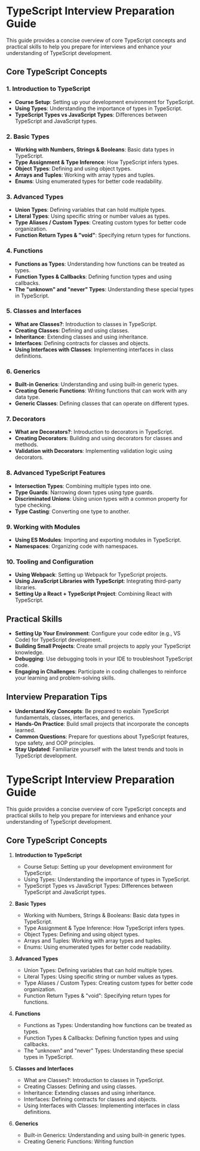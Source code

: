 # TypeScript Interview Preparation Guide

This guide provides a concise overview of core TypeScript concepts and practical skills to help you prepare for interviews and enhance your understanding of TypeScript development.

## Core TypeScript Concepts

### 1. Introduction to TypeScript
- **Course Setup**: Setting up your development environment for TypeScript.
- **Using Types**: Understanding the importance of types in TypeScript.
- **TypeScript Types vs JavaScript Types**: Differences between TypeScript and JavaScript types.

### 2. Basic Types
- **Working with Numbers, Strings & Booleans**: Basic data types in TypeScript.
- **Type Assignment & Type Inference**: How TypeScript infers types.
- **Object Types**: Defining and using object types.
- **Arrays and Tuples**: Working with array types and tuples.
- **Enums**: Using enumerated types for better code readability.

### 3. Advanced Types
- **Union Types**: Defining variables that can hold multiple types.
- **Literal Types**: Using specific string or number values as types.
- **Type Aliases / Custom Types**: Creating custom types for better code organization.
- **Function Return Types & "void"**: Specifying return types for functions.

### 4. Functions
- **Functions as Types**: Understanding how functions can be treated as types.
- **Function Types & Callbacks**: Defining function types and using callbacks.
- **The "unknown" and "never" Types**: Understanding these special types in TypeScript.

### 5. Classes and Interfaces
- **What are Classes?**: Introduction to classes in TypeScript.
- **Creating Classes**: Defining and using classes.
- **Inheritance**: Extending classes and using inheritance.
- **Interfaces**: Defining contracts for classes and objects.
- **Using Interfaces with Classes**: Implementing interfaces in class definitions.

### 6. Generics
- **Built-in Generics**: Understanding and using built-in generic types.
- **Creating Generic Functions**: Writing functions that can work with any data type.
- **Generic Classes**: Defining classes that can operate on different types.

### 7. Decorators
- **What are Decorators?**: Introduction to decorators in TypeScript.
- **Creating Decorators**: Building and using decorators for classes and methods.
- **Validation with Decorators**: Implementing validation logic using decorators.

### 8. Advanced TypeScript Features
- **Intersection Types**: Combining multiple types into one.
- **Type Guards**: Narrowing down types using type guards.
- **Discriminated Unions**: Using union types with a common property for type checking.
- **Type Casting**: Converting one type to another.

### 9. Working with Modules
- **Using ES Modules**: Importing and exporting modules in TypeScript.
- **Namespaces**: Organizing code with namespaces.

### 10. Tooling and Configuration
- **Using Webpack**: Setting up Webpack for TypeScript projects.
- **Using JavaScript Libraries with TypeScript**: Integrating third-party libraries.
- **Setting Up a React + TypeScript Project**: Combining React with TypeScript.

## Practical Skills
- **Setting Up Your Environment**: Configure your code editor (e.g., VS Code) for TypeScript development.
- **Building Small Projects**: Create small projects to apply your TypeScript knowledge.
- **Debugging**: Use debugging tools in your IDE to troubleshoot TypeScript code.
- **Engaging in Challenges**: Participate in coding challenges to reinforce your learning and problem-solving skills.

## Interview Preparation Tips
- **Understand Key Concepts**: Be prepared to explain TypeScript fundamentals, classes, interfaces, and generics.
- **Hands-On Practice**: Build small projects that incorporate the concepts learned.
- **Common Questions**: Prepare for questions about TypeScript features, type safety, and OOP principles.
- **Stay Updated**: Familiarize yourself with the latest trends and tools in TypeScript development.

# TypeScript Interview Preparation Guide

This guide provides a concise overview of core TypeScript concepts and practical skills to help you prepare for interviews and enhance your understanding of TypeScript development.

## Core TypeScript Concepts

1. **Introduction to TypeScript**
   - Course Setup: Setting up your development environment for TypeScript.
   - Using Types: Understanding the importance of types in TypeScript.
   - TypeScript Types vs JavaScript Types: Differences between TypeScript and JavaScript types.

2. **Basic Types**
   - Working with Numbers, Strings & Booleans: Basic data types in TypeScript.
   - Type Assignment & Type Inference: How TypeScript infers types.
   - Object Types: Defining and using object types.
   - Arrays and Tuples: Working with array types and tuples.
   - Enums: Using enumerated types for better code readability.

3. **Advanced Types**
   - Union Types: Defining variables that can hold multiple types.
   - Literal Types: Using specific string or number values as types.
   - Type Aliases / Custom Types: Creating custom types for better code organization.
   - Function Return Types & "void": Specifying return types for functions.

4. **Functions**
   - Functions as Types: Understanding how functions can be treated as types.
   - Function Types & Callbacks: Defining function types and using callbacks.
   - The "unknown" and "never" Types: Understanding these special types in TypeScript.

5. **Classes and Interfaces**
   - What are Classes?: Introduction to classes in TypeScript.
   - Creating Classes: Defining and using classes.
   - Inheritance: Extending classes and using inheritance.
   - Interfaces: Defining contracts for classes and objects.
   - Using Interfaces with Classes: Implementing interfaces in class definitions.

6. **Generics**
   - Built-in Generics: Understanding and using built-in generic types.
   - Creating Generic Functions: Writing function
